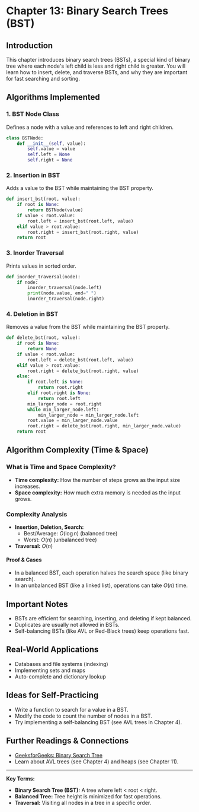 # Chapter 13: Binary Search Trees (BST)

## Introduction
This chapter introduces binary search trees (BSTs), a special kind of binary tree where each node's left child is less and right child is greater. You will learn how to insert, delete, and traverse BSTs, and why they are important for fast searching and sorting.

## Algorithms Implemented

### 1. BST Node Class
Defines a node with a value and references to left and right children.
```python
class BSTNode:
    def __init__(self, value):
        self.value = value
        self.left = None
        self.right = None
```

### 2. Insertion in BST
Adds a value to the BST while maintaining the BST property.
```python
def insert_bst(root, value):
    if root is None:
        return BSTNode(value)
    if value < root.value:
        root.left = insert_bst(root.left, value)
    elif value > root.value:
        root.right = insert_bst(root.right, value)
    return root
```

### 3. Inorder Traversal
Prints values in sorted order.
```python
def inorder_traversal(node):
    if node:
        inorder_traversal(node.left)
        print(node.value, end=" ")
        inorder_traversal(node.right)
```

### 4. Deletion in BST
Removes a value from the BST while maintaining the BST property.
```python
def delete_bst(root, value):
    if root is None:
        return None
    if value < root.value:
        root.left = delete_bst(root.left, value)
    elif value > root.value:
        root.right = delete_bst(root.right, value)
    else:
        if root.left is None:
            return root.right
        elif root.right is None:
            return root.left
        min_larger_node = root.right
        while min_larger_node.left:
            min_larger_node = min_larger_node.left
        root.value = min_larger_node.value
        root.right = delete_bst(root.right, min_larger_node.value)
    return root
```

## Algorithm Complexity (Time & Space)

### What is Time and Space Complexity?
- **Time complexity:** How the number of steps grows as the input size increases.
- **Space complexity:** How much extra memory is needed as the input grows.

### Complexity Analysis
- **Insertion, Deletion, Search:**
  - Best/Average: $O(\log n)$ (balanced tree)
  - Worst: $O(n)$ (unbalanced tree)
- **Traversal:** $O(n)$

#### Proof & Cases
- In a balanced BST, each operation halves the search space (like binary search).
- In an unbalanced BST (like a linked list), operations can take $O(n)$ time.

## Important Notes
- BSTs are efficient for searching, inserting, and deleting if kept balanced.
- Duplicates are usually not allowed in BSTs.
- Self-balancing BSTs (like AVL or Red-Black trees) keep operations fast.

## Real-World Applications
- Databases and file systems (indexing)
- Implementing sets and maps
- Auto-complete and dictionary lookup

## Ideas for Self-Practicing
- Write a function to search for a value in a BST.
- Modify the code to count the number of nodes in a BST.
- Try implementing a self-balancing BST (see AVL trees in Chapter 4).

## Further Readings & Connections
- [GeeksforGeeks: Binary Search Tree](https://www.geeksforgeeks.org/binary-search-tree-data-structure/)
- Learn about AVL trees (see Chapter 4) and heaps (see Chapter 11).

---
**Key Terms:**
- **Binary Search Tree (BST):** A tree where left < root < right.
- **Balanced Tree:** Tree height is minimized for fast operations.
- **Traversal:** Visiting all nodes in a tree in a specific order. 